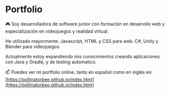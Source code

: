 # Portfolio

🎮 Soy desarrolladora de software junior con formación en desarrollo web y especialización en videojuegos y realidad virtual. 

He utilizado mayormente:
Javascript, HTML y CSS para web.
C#, Unity y Blender para videojuegos. 

Actualmente estoy expandiendo mis conocimientos creando aplicaciones con Java y Gradle, y de testing automatico.

📫 Puedes ver mi portfolio online, tanto en español como en inglés en: [https://pollinatorbee.github.io/index.html](https://pollinatorbee.github.io/index.html)
